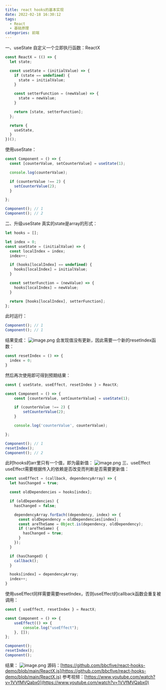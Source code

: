 ```yaml
---
title: react hooks的基本实现
date: 2022-02-18 16:30:12
tags: 
  - React
  - 基础原理
categories: 前端  
---
```


一、useState
自定义一个立即执行函数：ReactX
```javascript
const ReactX = (() => {
  let state;

  const useState = (initialValue) => {
    if (state == undefined) {
      state = initialValue;
    }

    const setterFunction = (newValue) => {
      state = newValue;
    }

    return [state, setterFunction];
  };

  return {
    useState,
  }
})();
```
使用useState：
```javascript
const Component = () => {
  const [counterValue, setCounterValue] = useState(1);

  console.log(counterValue);

  if (counterValue !== 2) {
    setCounterValue(2);
  }

};

Component(); // 1
Component(); // 2
```
二、升级useState
真实的state是array的形式：
```javascript
let hooks = [];

let index = 0;
const useState = (initialValue) => {
  const localIndex = index;
  index++;

  if (hooks[localIndex] == undefined) {
    hooks[localIndex] = initialValue;
  }

  const setterFunction = (newValue) => {
    hooks[localIndex] = newValue;
  }

  return [hooks[localIndex], setterFunction];
};
```
此时运行：
```javascript
Component(); // 1
Component(); // 1
```
结果变成：
![image.png](https://cdn.nlark.com/yuque/0/2022/png/2431928/1645171823696-2507cc95-fdaf-45ba-a837-35ccc8aa544e.png#clientId=u8de6aae3-e6b4-4&crop=0&crop=0&crop=1&crop=1&from=paste&height=90&id=uabbccd0b&margin=%5Bobject%20Object%5D&name=image.png&originHeight=90&originWidth=159&originalType=binary&ratio=1&rotation=0&showTitle=false&size=2472&status=done&style=none&taskId=ucb54a011-a50a-431d-a2f8-6290bd36ab5&title=&width=159)
会发现值没有更新，因此需要一个新的resetIndex函数：
```javascript
const resetIndex = () => {
  index = 0;
}
```
然后再次使用即可得到预期结果：
```javascript
const { useState, useEffect, resetIndex } = ReactX;

const Component = () => {
    const [counterValue, setCounterValue] = useState(1);

    if (counterValue !== 2) {
        setCounterValue(2);
    }

    console.log('counterValue', counterValue);

};

Component(); // 1
resetIndex();
Component(); // 2
```
此时hooks的arr里只有一个值，即为最新值：
![image.png](https://cdn.nlark.com/yuque/0/2022/png/2431928/1645172110189-e278fc36-0fb2-457a-809e-0180985c78e5.png#clientId=u8de6aae3-e6b4-4&crop=0&crop=0&crop=1&crop=1&from=paste&height=86&id=uac951beb&margin=%5Bobject%20Object%5D&name=image.png&originHeight=86&originWidth=133&originalType=binary&ratio=1&rotation=0&showTitle=false&size=2276&status=done&style=none&taskId=u79b68773-3dee-4227-94b2-e8219e6c785&title=&width=133)
三、useEffect
useEffect需要根据传入的依赖是否改变而判断是否需要更新值：
```javascript
const useEffect = (callback, dependencyArray) => {
  let hasChanged = true;

  const oldDependencies = hooks[index];

  if (oldDependencies) {
    hasChanged = false;

    dependencyArray.forEach((dependency, index) => {
      const oldDependency = oldDependencies[index];
      const areTheSame = Object.is(dependency, oldDependency);
      if (!areTheSame) {
        hasChanged = true;
      }
    });
  }

  if (hasChanged) {
    callback();
  }

  hooks[index] = dependencyArray;
  index++;
}
```
使用useEffect同样需要需要resetIndex，否则useEffect的callback函数会重复被调用：
```javascript
const { useEffect, resetIndex } = ReactX;

const Component = () => {
    useEffect(() => {
        console.log("useEffect");
    }, []);
};

Component();
resetIndex();
Component();
```
结果：
![image.png](https://cdn.nlark.com/yuque/0/2022/png/2431928/1645172424882-ac866cc9-efa4-426e-b903-1d90b2fec75e.png#clientId=u8de6aae3-e6b4-4&crop=0&crop=0&crop=1&crop=1&from=paste&height=72&id=ua43a2dce&margin=%5Bobject%20Object%5D&name=image.png&originHeight=72&originWidth=207&originalType=binary&ratio=1&rotation=0&showTitle=false&size=1746&status=done&style=none&taskId=ubf0d5f37-360d-41e5-ad2f-d6c08c6a369&title=&width=207)
源码：[https://github.com/bbcfive/react-hooks-demo/blob/main/ReactX.js](https://github.com/bbcfive/react-hooks-demo/blob/main/ReactX.js)
参考视频：[https://www.youtube.com/watch?v=1VVfMVQabx0](https://www.youtube.com/watch?v=1VVfMVQabx0)
